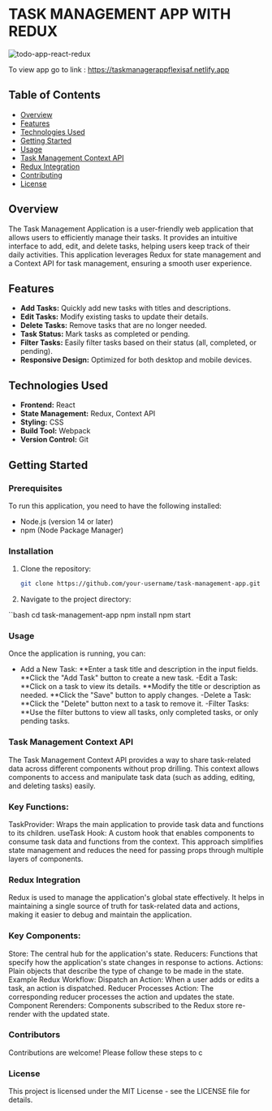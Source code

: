 # TASK MANAGEMENT APP WITH REDUX
![todo-app-react-redux](/src/assets/github-cover.png)

To view app go to link : https://taskmanagerappflexisaf.netlify.app


## Table of Contents
- [Overview](#overview)
- [Features](#features)
- [Technologies Used](#technologies-used)
- [Getting Started](#getting-started)
- [Usage](#usage)
- [Task Management Context API](#task-management-context-api)
- [Redux Integration](#redux-integration)
- [Contributing](#contributing)
- [License](#license)

## Overview
The Task Management Application is a user-friendly web application that allows users to efficiently manage their tasks. It provides an intuitive interface to add, edit, and delete tasks, helping users keep track of their daily activities. This application leverages Redux for state management and a Context API for task management, ensuring a smooth user experience.

## Features
- **Add Tasks:** Quickly add new tasks with titles and descriptions.
- **Edit Tasks:** Modify existing tasks to update their details.
- **Delete Tasks:** Remove tasks that are no longer needed.
- **Task Status:** Mark tasks as completed or pending.
- **Filter Tasks:** Easily filter tasks based on their status (all, completed, or pending).
- **Responsive Design:** Optimized for both desktop and mobile devices.

## Technologies Used
- **Frontend:** React
- **State Management:** Redux, Context API
- **Styling:** CSS
- **Build Tool:** Webpack
- **Version Control:** Git

## Getting Started

### Prerequisites
To run this application, you need to have the following installed:
- Node.js (version 14 or later)
- npm (Node Package Manager)

### Installation
1. Clone the repository:
   ```bash
   git clone https://github.com/your-username/task-management-app.git
2.  Navigate to the project directory:

``bash
cd task-management-app
npm install
npm start


### Usage
Once the application is running, you can:

- Add a New Task:
**Enter a task title and description in the input fields.
**Click the "Add Task" button to create a new task.
-Edit a Task:
**Click on a task to view its details.
**Modify the title or description as needed.
**Click the "Save" button to apply changes.
-Delete a Task:
**Click the "Delete" button next to a task to remove it.
-Filter Tasks:
**Use the filter buttons to view all tasks, only completed tasks, or only pending tasks.

### Task Management Context API
The Task Management Context API provides a way to share task-related data across different components without prop drilling. This context allows components to access and manipulate task data (such as adding, editing, and deleting tasks) easily.

### Key Functions:
TaskProvider: Wraps the main application to provide task data and functions to its children.
useTask Hook: A custom hook that enables components to consume task data and functions from the context.
This approach simplifies state management and reduces the need for passing props through multiple layers of components.

### Redux Integration
Redux is used to manage the application's global state effectively. It helps in maintaining a single source of truth for task-related data and actions, making it easier to debug and maintain the application.

### Key Components:
Store: The central hub for the application's state.
Reducers: Functions that specify how the application's state changes in response to actions.
Actions: Plain objects that describe the type of change to be made in the state.
Example Redux Workflow:
Dispatch an Action: When a user adds or edits a task, an action is dispatched.
Reducer Processes Action: The corresponding reducer processes the action and updates the state.
Component Rerenders: Components subscribed to the Redux store re-render with the updated state.

### Contributors
Contributions are welcome! Please follow these steps to c


### License
This project is licensed under the MIT License - see the LICENSE file for details.


